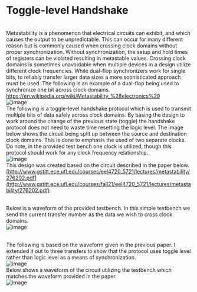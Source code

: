 # Toggle-level Handshake

<br>Metastability is a phenomenon that electrical circuits can exhibit, and which causes the output to be unpredictable. This can occur for many different reason but is commonly caused when crossing clock domains without proper synchronization. Without synchronization, the setup and hold times of registers can be violated resulting in metastable values. Crossing clock domains is sometimes unavoidable when multiple devices in a design utilize different clock frequencies. While dual-flop synchronizers work for single bits, to reliably transfer larger data sizes a more sophisticated approach must be used. The following is an example of a dual-flop being used to synchronize one bit across clock domains. https://en.wikipedia.org/wiki/Metastability_%28electronics%29 <br/>
![image](https://user-images.githubusercontent.com/30327564/207465174-ab7f08d2-ad39-42b1-97c8-b722c975471e.png)
<br>The following is a toggle-level handshake protocol which is used to transmit multiple bits of data safely across clock domains. By basing the design to work around the change of the previous state (toggle) the handshake protocol does not need to waste time resetting the logic level. The image below shows the circuit being split up between the source and destination clock domains. This is done to emphasis the used of two separate clocks. Do note, in the provided test bench one clock is utilized, though this protocol should work for any clock frequency relationship.<br />
![image](https://user-images.githubusercontent.com/30327564/207420060-4d6913ec-c797-4edf-8612-0dcf48dbc16e.png)
<br>This design was created based on the circuit described in the paper below.<br />
[http://www.gstitt.ece.ufl.edu/courses/eel4720_5721/lectures/metastability/276202.pdf](http://www.gstitt.ece.ufl.edu/courses/fall21/eel4720_5721/lectures/metastability/276202.pdf)

<br>Below is a waveform of the provided testbench. In this simple testbench we send the current transfer number as the data we wish to cross clock domains.<br />
![image](https://user-images.githubusercontent.com/30327564/207421357-01d4a4bc-b5be-43e9-a88b-9765a5e54e42.png)

<br>The following is based on the waveform given in the previous paper. I extended it out to three transfers to show that the protocol uses toggle level rather than logic level as a means of synchronization.<br />
![image](https://user-images.githubusercontent.com/30327564/207425691-566908f0-ecc0-4579-80ba-a2d0df85b4a2.png)
<br>Below shows a waveform of the circuit utilizing the testbench which matches the waveform provided in the paper.<br/>
![image](https://user-images.githubusercontent.com/30327564/207424070-8606abf3-5eac-427e-a620-f5cabb9b607e.png)



